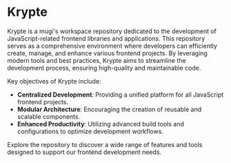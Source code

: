 # Krypte
Krypte is a mugi's workspace repository dedicated to the development of JavaScript-related frontend libraries and applications. This repository serves as a comprehensive environment where developers can efficiently create, manage, and enhance various frontend projects. By leveraging modern tools and best practices, Krypte aims to streamline the development process, ensuring high-quality and maintainable code.

Key objectives of Krypte include:

- **Centralized Development**: Providing a unified platform for all JavaScript frontend projects.
- **Modular Architecture**: Encouraging the creation of reusable and scalable components.
- **Enhanced Productivity**: Utilizing advanced build tools and configurations to optimize development workflows.

Explore the repository to discover a wide range of features and tools designed to support our frontend development needs.